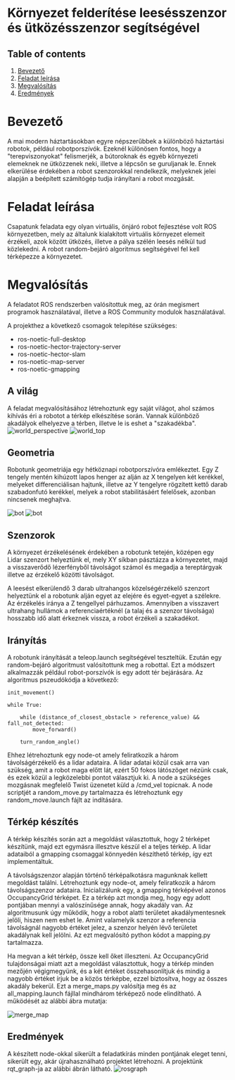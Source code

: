 # Környezet felderítése leesésszenzor és ütközésszenzor segítségével

## Table of contents

1. [Bevezető](#Bevezető)
2. [Feladat leírása](#Feladat-leírása)
3. [Megvalósítás](#Megvalósítás)
4. [Eredmények](#Eredmények)

# Bevezető

A mai modern háztartásokban egyre népszerűbbek a különböző háztartási robotok, például robotporszívók. Ezeknél különösen fontos, hogy a "terepviszonyokat" felismerjék, a bútoroknak és egyéb környezeti elemeknek ne ütközzenek neki, illetve a lépcsőn se guruljanak le. Ennek elkerülése érdekében a robot szenzorokkal rendelkezik, melyeknek jelei alapján a beépített számítógép tudja irányítani a robot mozgását.


# Feladat leírása

Csapatunk feladata egy olyan virtuális, önjáró robot fejlesztése volt ROS környezetben, mely az általunk kialakított virtuális környezet elemeit érzékeli, azok között ütközés, illetve a pálya szélén leesés nélkül tud közlekedni. A robot random-bejáró algoritmus segítségével fel kell térképezze a környezetet.

# Megvalósítás

A feladatot ROS rendszerben valósítottuk meg, az órán megismert programok használatával, illetve a ROS Community modulok használatával.

A projekthez a következő csomagok telepítése szükséges:
* ros-noetic-full-desktop
* ros-noetic-hector-trajectory-server
* ros-noetic-hector-slam
* ros-noetic-map-server
* ros-noetic-gmapping

## A világ
A feladat megvalósításához létrehoztunk egy saját világot, ahol számos kihívás éri a robotot a térkép elkészítése során. Vannak különböző akadályok elhelyezve a térben, illetve le is eshet a "szakadékba".
![world_perspective](./assets/figures/world_perspective.png "A picture of the world in perspective view")
![world_top](./assets/figures/world_top.png "A picture of the world in top view")

## Geometria 
Robotunk geometriája egy hétköznapi robotporszívóra emlékeztet. Egy Z tengely mentén kihúzott lapos henger az alján az X tengelyen két kerékkel, melyeket differenciálisan hajtunk, illetve az Y tengelyre rögzített kettő darab szabadonfutó kerékkel, melyek a robot stabilitásáért felelősek, azonban nincsenek meghajtva. 

![bot](./assets/figures/bot.png " A figure of the bot modell")
![bot](./assets/figures/rviz.png)    

## Szenzorok 
A környezet érzékelésének érdekében a robotunk tetején, középen egy Lidar szenzort helyeztünk el, mely XY síkban pásztázza a környezetet, majd a visszaverődő lézerfényből távolságot számol és megadja a tereptárgyak illetve az érzékelő közötti távolságot. 

A leesést elkerülendő 3 darab ultrahangos közelségérzékelő szenzort helyeztünk el a robotunk alján egyet az elejére és egyet-egyet a szélekre. Az érzékelés iránya a Z tengellyel párhuzamos. Amennyiben a visszavert ultrahang hullámok a referenciaértéknél (a talaj és a szenzor távolsága) hosszabb idő alatt érkeznek vissza, a robot érzékeli a szakadékot. 

## Irányítás 
A robotunk irányítását a teleop.launch segítségével teszteltük.
Ezután egy random-bejáró algoritmust valósítottunk meg a robottal. Ezt a módszert alkalmazzák például robot-porszívók is egy adott tér bejárására. Az algoritmus pszeudókódja a következő:
```
init_movement()

while True:
    
    while (distance_of_closest_obstacle > reference_value) && fall_not_detected:
        move_forward()
    
    turn_random_angle()
```
Ehhez létrehoztunk egy node-ot amely feliratkozik a három távolságérzékelő és a lidar adataira. A lidar adatai közül csak arra van szükség, amit a robot maga előtt lát, ezért 50 fokos látószöget nézünk csak, és ezek közül a legközelebbi pontot választjuk ki. A node a szükséges mozgásnak megfelelő Twist üzenetet küld a /cmd_vel topicnak. A node scriptjét a random_move.py tartalmazza és létrehoztunk egy random_move.launch fájlt az indítására. 

## Térkép készítés
A térkép készítés során azt a megoldást választottuk, hogy 2 térképet készítünk, majd ezt egymásra illesztve készül el a teljes térkép. A lidar adataiból a gmapping csomaggal könnyedén készíthető térkép, így ezt implementáltuk. 

A távolságszenzor alapján történő térképalkotásra magunknak kellett megoldást találni. Létrehoztunk egy node-ot, amely feliratkozik a három távolságszenzor adataira. Inicializálunk egy, a gmapping térképével azonos OccupancyGrid térképet. Ez a térkép azt mondja meg, hogy egy adott pontjában mennyi a valószínűsége annak, hogy akadály van. Az algoritmusunk úgy működik, hogy a robot alatti területet akadálymentesnek jelöli, hiszen nem eshet le. Amint valamelyik szenzor a referencia távolságnál nagyobb értéket jelez, a szenzor helyén lévő területet akadálynak kell jelölni. Az ezt megvalósító python kódot a mapping.py tartalmazza. 

Ha megvan a két térkép, össze kell őket illeszteni. Az OccupancyGrid tulajdonságai miatt azt a megoldást választottuk, hogy a térkép minden mezőjén végigmegyünk, és a két értéket összehasonlítjuk és mindig a nagyobb értéket írjuk be a közös térképbe, ezzel biztosítva, hogy az összes akadály bekerül. Ezt a merge_maps.py valósítja meg és az all_mapping.launch fájllal mindhárom térképező node elindítható. A működését az alábbi ábra mutatja: 

![merge_map](./assets/figures/merge_map.png "A picture of the merge_maps")
 
## Eredmények

A készített node-okkal sikerült a feladatkírás minden pontjának eleget tenni, sikerült egy, akár újrahasználható projektet létrehozni. A projektünk rqt_graph-ja az alábbi ábrán látható. 
![rosgraph](./assets/figures/rosgraph.png "A picture of the rqt_graph")